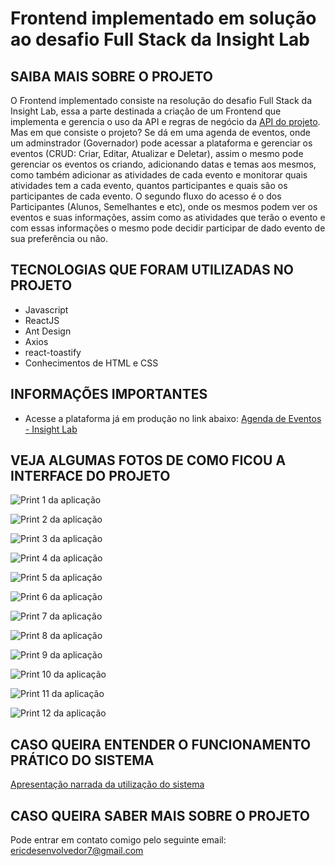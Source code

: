# Frontend implementado em solução ao desafio Full Stack da Insight Lab

## SAIBA MAIS SOBRE O PROJETO

O Frontend implementado consiste na resolução do desafio Full Stack da Insight Lab, essa a parte destinada a criação de um Frontend que implementa e gerencia o uso da API e regras de negócio da [API do projeto](https://github.com/ericrodriguesfer/chalenge-insightlab-backend). Mas em que consiste o projeto? Se dá em uma agenda de eventos, onde um adminstrador (Governador) pode acessar a plataforma e gerenciar os eventos (CRUD: Criar, Editar, Atualizar e Deletar), assim o mesmo pode gerenciar os eventos os criando, adicionando datas e temas aos mesmos, como também adicionar as atividades de cada evento e monitorar quais atividades tem a cada evento, quantos participantes e quais são os participantes de cada evento. O segundo fluxo do acesso é o dos Participantes (Alunos, Semelhantes e etc), onde os mesmos podem ver os eventos e suas informações, assim como as atividades que terão o evento e com essas informações o mesmo pode decidir participar de dado evento de sua preferência ou não.

## TECNOLOGIAS QUE FORAM UTILIZADAS NO PROJETO
* Javascript
* ReactJS
* Ant Design
* Axios
* react-toastify
* Conhecimentos de HTML e CSS

## INFORMAÇÕES IMPORTANTES
* Acesse a plataforma já em produção no link abaixo:
[Agenda de Eventos - Insight Lab](https://chalenge-insightlab-frontend.herokuapp.com/)


## VEJA ALGUMAS FOTOS DE COMO FICOU A INTERFACE DO PROJETO

![Print 1 da aplicação](https://github.com/ericrodriguesfer/utilities-readme/blob/master/insightlab/img-1.png)

![Print 2 da aplicação](https://github.com/ericrodriguesfer/utilities-readme/blob/master/insightlab/img-2.png)

![Print 3 da aplicação](https://github.com/ericrodriguesfer/utilities-readme/blob/master/insightlab/img-3.png)

![Print 4 da aplicação](https://github.com/ericrodriguesfer/utilities-readme/blob/master/insightlab/img-4.png)

![Print 5 da aplicação](https://github.com/ericrodriguesfer/utilities-readme/blob/master/insightlab/img-5.png)

![Print 6 da aplicação](https://github.com/ericrodriguesfer/utilities-readme/blob/master/insightlab/img-6.png)

![Print 7 da aplicação](https://github.com/ericrodriguesfer/utilities-readme/blob/master/insightlab/img-7.png)

![Print 8 da aplicação](https://github.com/ericrodriguesfer/utilities-readme/blob/master/insightlab/img-8.png)

![Print 9 da aplicação](https://github.com/ericrodriguesfer/utilities-readme/blob/master/insightlab/img-9.png)

![Print 10 da aplicação](https://github.com/ericrodriguesfer/utilities-readme/blob/master/insightlab/img-10.png)

![Print 11 da aplicação](https://github.com/ericrodriguesfer/utilities-readme/blob/master/insightlab/img-11.png)

![Print 12 da aplicação](https://github.com/ericrodriguesfer/utilities-readme/blob/master/insightlab/img-12.png)


## CASO QUEIRA ENTENDER O FUNCIONAMENTO PRÁTICO DO SISTEMA

[Apresentação narrada da utilização do sistema](https://youtu.be/9IMQ2H-y8U4)

## CASO QUEIRA SABER MAIS SOBRE O PROJETO

Pode entrar em contato comigo pelo seguinte email: ericdesenvolvedor7@gmail.com

<!-- 
    add readme for explications e informations finishing chalenge
-->